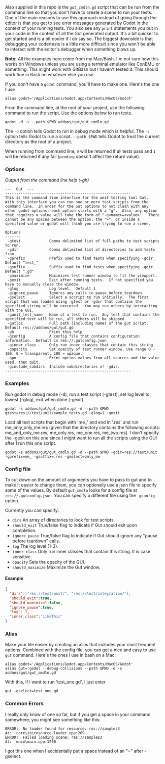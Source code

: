 Also supplied in this repo is the `gut_cmdln.gd` script that can be run from the command line so that you don't have to create a scene to run your tests.  One of the main reasons to use this approach instead of going through the editor is that you get to see error messages generated by Godot in the context of your running tests.  You also see any `print` statements you put in  your code in the context of all the Gut generated output.  It's a bit quicker to get started and is a bit cooler if I do say so.  The biggest downside is that debugging your code/tests is a little more difficult since you won't be able to interact with the editor's debugger when something blows up.

__Note:__ All the examples here come from my Mac/Bash.  I'm not sure how this works on Windows unless you are using a terminal emulator like ConEMU or something.  This might work with GitBash but I haven't tested it.  This should work fine in Bash on whatever else you use.

If you don't have a `godot` command, you'll have to make one.  Here's the one I use
```
alias godot='/Applications/Godot.app/Contents/MacOS/Godot'
```
From the command line, at the root of your project, use the following command to run the script.  Use the options below to run tests.

```
godot -d -s --path $PWD addons/gut/gut_cmdln.gd
```

The `-d` option tells Godot to run in debug mode which is helpful.  The `-s` option tells Godot to run a script. `--path $PWD` tells Godot to treat the current directory as the root of a project.

When running from command line, `0` will be returned if all tests pass and `1` will be returned if any fail (`pending` doesn't affect the return value).

### Options
_Output from the command line help (-gh)_
```
---  Gut  ---
---------------------------------------------------------
This is the command line interface for the unit testing tool Gut.  With this interface you can run one or more test scripts from the command line.  In order for the Gut options to not clash with any other godot options, each option starts with a "g".  Also, any option that requires a value will take the form of "-g<name>=<value>".  There cannot be any spaces between the option, the "=", or inside a specified value or godot will think you are trying to run a scene.

Options
-------
 -gtest             Comma delimited list of full paths to test scripts to run.
 -gdir              Comma delimited list of directories to add tests from.
 -gprefix           Prefix used to find tests when specifying -gdir.  Default "test_"
 -gsuffix           Suffix used to find tests when specifying -gdir.  Default ".gd"
 -gmaximize         Maximizes test runner window to fit the viewport.
 -gexit             Exit after running tests.  If not specified you have to manually close the window.
 -glog              Log level.  Default 1
 -gignore_pause     Ignores any calls to pause_before_teardown.
 -gselect           Select a sccript to run initially.  The first script that was loaded using -gtest or -gdir that contains the specified string will be executed.  You may run others by interacting with the GUI.
 -gunit_test_name   Name of a test to run.  Any test that contains the specified text will be run, all others will be skipped.
 -gutloc            Full path (including name) of the gut script.  Default res://addons/gut/gut.gd
 -gh                Print this help
 -gconfig           A config file that contains configuration information.  Default is res://.gutconfig.json
 -ginner_class      Only run inner classes that contain this string
 -gopacity          Set opacity of test runner window. Use range 0 - 100. 0 = transparent, 100 = opaque.
 -gpo               Print option values from all sources and the value used, then quit.
 -ginclude_subdirs  Include subdirectories of -gdir.
---------------------------------------------------------
```

### Examples

Run godot in debug mode (-d), run a test script (-gtest), set log level to lowest (-glog), exit when done (-gexit)

`godot -s addons/gut/gut_cmdln.gd -d --path $PWD -gtest=res://test/unit/sample_tests.gd -glog=1 -gexit`

Load all test scripts that begin with 'me_' and end in '.res' and run me_only_only_me.res (given that the directory contains the following scripts:  me_and_only_me.res, me_only.res, me_one.res, me_two.res).  I don't specify the -gexit on this one since I might want to run all the scripts using the GUI after I run this one script.

`godot -s addons/gut/gut_cmdln.gd -d --path $PWD -gdir=res://test/unit -gprefix=me_ -gsuffix=.res -gselect=only_me`

### Config file
To cut down on the amount of arguments you have to pass to gut and to make it easier to change them, you can optionally use a json file to specify some of the values.  By default `gut_cmdln` looks for a config file at `res://.gutconfig.json`.  You can specify a different file using the `-gconfig` option.

Currently you can specify:
* `dirs` An array of directories to look for test scripts.
* `should_exit` True/false flag to indicate if Gut should exit upon completion.
* `ignore_pause` True/false flag to indicate if Gut should ignore any "pause before teardown" calls.
* `log` The log level (1-3).
* `inner_class`  Only run inner classes that contain this string.  It is case sensitive.
* `opacity` Sets the opacity of the GUI.
* `should_maximize` Maximize the Gut window.

#### Example
``` json
{
  "dirs":["res://test/unit/", "res://test/integration/"],
  "should_exit":true,
  "should_maximize":false,
  "ignore_pause":true,
  "log": 3,
  "inner_class":"LikeThis"
}
```
### Alias
Make your life easier by creating an alias that includes your most frequent options.  Combined with the config file, you can get a nice and easy to use `gut` command.  Here's the ones I use in bash on a Mac:

```
alias godot='/Applications/Godot.app/Contents/MacOS/Godot'
alias gut='godot --debug-collisions --path $PWD -d -s addons/gut/gut_cmdln.gd'
```

With this, if I want to run 'test_one.gd', I just enter
```
gut -gselect=test_one.gd
```

### Common Errors
I really only know of one so far, but if you get a space in your command somewhere, you might see something like this:
```
ERROR:  No loader found for resource: res://samples3
At:  core\io\resource_loader.cpp:209
ERROR:  Failed loading scene: res://samples3
At:  main\main.cpp:1260
```
I got this one when I accidentally put a space instead of an "=" after -gselect.
